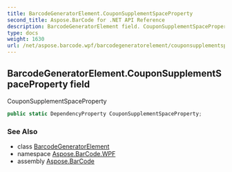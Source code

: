 ```yaml
---
title: BarcodeGeneratorElement.CouponSupplementSpaceProperty
second_title: Aspose.BarCode for .NET API Reference
description: BarcodeGeneratorElement field. CouponSupplementSpaceProperty
type: docs
weight: 1630
url: /net/aspose.barcode.wpf/barcodegeneratorelement/couponsupplementspaceproperty/
---
```

## BarcodeGeneratorElement.CouponSupplementSpaceProperty field

CouponSupplementSpaceProperty

```csharp
public static DependencyProperty CouponSupplementSpaceProperty;
```

### See Also

* class [BarcodeGeneratorElement](../)
* namespace [Aspose.BarCode.WPF](../../barcodegeneratorelement/)
* assembly [Aspose.BarCode](../../../)


